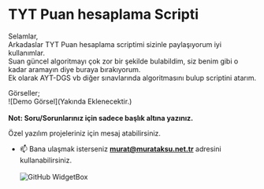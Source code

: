 # 	TYT Puan hesaplama Scripti

Selamlar,<br>
Arkadaslar TYT Puan hesaplama scriptimi sizinle paylaşıyorum iyi kullanımlar.<br>
Suan güncel algoritmayı çok zor bir şekilde bulabildim, siz benim gibi o kadar aramayın diye buraya bırakıyorum.<br>
Ek olarak AYT-DGS vb diğer sınavlarında algoritmasını bulup scriptini atarım.<br>

Görseller;<br>
![Demo Görsel](Yakında Eklenecektir.)<br><br>
<b>Not: Soru/Sorunlarınız için sadece başlık altına yazınız.</b><br>

Özel yazılım projeleriniz için mesaj atabilirsiniz.<br>
- 📫 Bana ulaşmak isterseniz **murat@murataksu.net.tr** adresini kullanabilirsiniz. <br><br>
![GitHub WidgetBox](https://github-widgetbox.vercel.app/api/profile?username=aksumurat&data=followers,repositories,stars,commits&theme=nautilus)
